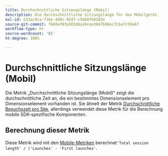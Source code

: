 ```yaml
---
title: Durchschnittliche Sitzungslänge (Mobil)
description: Die durchschnittliche Sitzungslänge für das Mobilgerät.
exl-id: e33ac9ca-f1be-4d9c-9247-c5db8fb0102e
source-git-commit: f669af03a502d8a24cea3047b96ec7cba7c59e6f
workflow-type: ht
source-wordcount: '81'
ht-degree: 100%

---
```


# Durchschnittliche Sitzungslänge (Mobil)

Die Metrik „Durchschnittliche Sitzungslänge (Mobil)“ zeigt die durchschnittliche Zeit an, die ein bestimmtes Dimensionselement pro Dimensionselement vorhanden ist. Sie ähnelt der Metrik [Durchschnittliche Besuchszeit pro Site](average-time-on-site.md), allerdings verwendet diese Metrik für die Berechnung mobile SDK-spezifische Komponenten.

## Berechnung dieser Metrik

Diese Metrik wird mit den [Mobile-Metriken](https://experienceleague.adobe.com/docs/mobile-services/using/get-started-ug/mobile-metrics/metrics-reference.html?lang=de) berechnet`'Total session length' / ('Launches' - 'First launches'`.
